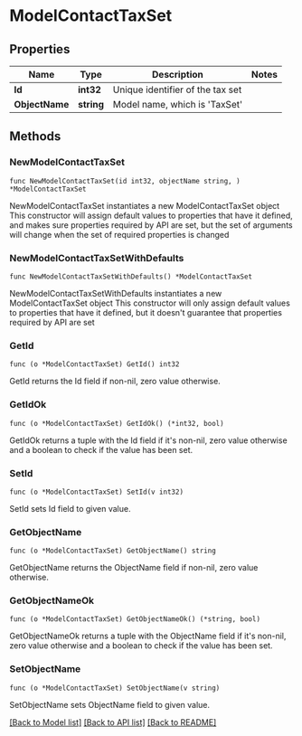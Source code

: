 # ModelContactTaxSet

## Properties

Name | Type | Description | Notes
------------ | ------------- | ------------- | -------------
**Id** | **int32** | Unique identifier of the tax set | 
**ObjectName** | **string** | Model name, which is &#39;TaxSet&#39; | 

## Methods

### NewModelContactTaxSet

`func NewModelContactTaxSet(id int32, objectName string, ) *ModelContactTaxSet`

NewModelContactTaxSet instantiates a new ModelContactTaxSet object
This constructor will assign default values to properties that have it defined,
and makes sure properties required by API are set, but the set of arguments
will change when the set of required properties is changed

### NewModelContactTaxSetWithDefaults

`func NewModelContactTaxSetWithDefaults() *ModelContactTaxSet`

NewModelContactTaxSetWithDefaults instantiates a new ModelContactTaxSet object
This constructor will only assign default values to properties that have it defined,
but it doesn't guarantee that properties required by API are set

### GetId

`func (o *ModelContactTaxSet) GetId() int32`

GetId returns the Id field if non-nil, zero value otherwise.

### GetIdOk

`func (o *ModelContactTaxSet) GetIdOk() (*int32, bool)`

GetIdOk returns a tuple with the Id field if it's non-nil, zero value otherwise
and a boolean to check if the value has been set.

### SetId

`func (o *ModelContactTaxSet) SetId(v int32)`

SetId sets Id field to given value.


### GetObjectName

`func (o *ModelContactTaxSet) GetObjectName() string`

GetObjectName returns the ObjectName field if non-nil, zero value otherwise.

### GetObjectNameOk

`func (o *ModelContactTaxSet) GetObjectNameOk() (*string, bool)`

GetObjectNameOk returns a tuple with the ObjectName field if it's non-nil, zero value otherwise
and a boolean to check if the value has been set.

### SetObjectName

`func (o *ModelContactTaxSet) SetObjectName(v string)`

SetObjectName sets ObjectName field to given value.



[[Back to Model list]](../README.md#documentation-for-models) [[Back to API list]](../README.md#documentation-for-api-endpoints) [[Back to README]](../README.md)


